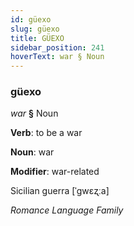 ```yaml
---
id: güexo
slug: güexo
title: GÜEXO
sidebar_position: 241
hoverText: war § Noun
---
```


### güexo

*war* **§** Noun

**Verb**: to be a war

**Noun**: war

**Modifier**: war-related

Sicilian guerra [ˈɡwɛʐːa]

*Romance Language Family*